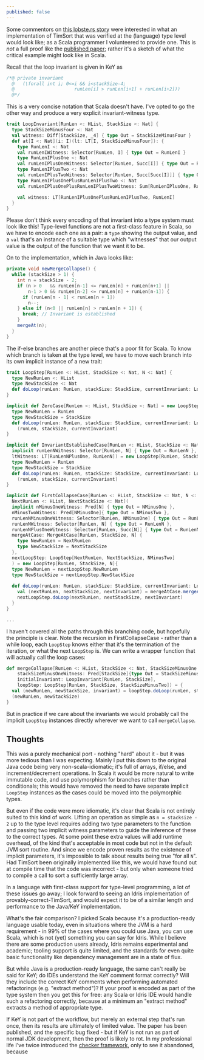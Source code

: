 ```yaml
---
published: false
---
```


Some commentors on [this lobste.rs story](https://lobste.rs/s/blokto/an_haskell_implementation_of_timsort_exhibits_the_same_bug_as_python_and_java_implementations) were interested in what an implementation of TimSort that was verified at the (language) type level would look like; as a Scala programmer I volunteered to provide one. This is *not* a full proof like the [published paper](http://www.envisage-project.eu/timsort-specification-and-verification/); rather it's a sketch of what the critical example might look like in Scala.

Recall that the loop invariant is given in KeY as

````java
/*@ private invariant 
  @   (\forall int i; 0<=i && i<stackSize-4; 
  @                      runLen[i] > runLen[i+1] + runLen[i+2]))
  @*/
````

This is a very concise notation that Scala doesn't have. I've opted to go the other way and produce a very explicit invariant-witness type.

````scala
trait LoopInvariant[RunLen <: HList, StackSize <: Nat] {
  type StackSizeMinusFour <: Nat
  val witness: Diff[StackSize, _4] { type Out = StackSizeMinusFour }
  def at[I <: Nat](i: I)(lt: LT[I, StackSizeMinusFour]): {
    type RunLenI <: Nat
    val runLenIWitness: Selector[RunLen, I] { type Out = RunLenI }
    type RunLenIPlusOne <: Nat
    val runLenIPlusOneWitness: Selector[RunLen, Succ[I]] { type Out = RunLenIPlusOne }
    type RunLenIPlusTwo <: Nat
    val runLenIPlusTwoWitness: Selector[RunLen, Succ[Succ[I]]] { type Out = RunLenIPlusTwo }
    type RunLenIPlusOnePlusRunLenIPlusTwo <: Nat
    val runLenIPlusOnePlusRunLenIPlusTwoWitness: Sum[RunLenIPlusOne, RunLenIPlusTwo] { type Out = RunLenIPlusOnePlusRunLenIPlusTwo }

    val witness: LT[RunLenIPlusOnePlusRunLenIPlusTwo, RunLenI]
  }
}
````

Please don't think every encoding of that invariant into a type system must look like this! Type-level functions are not a first-class feature in Scala, so we have to encode each one as a pair: a `type` showing the output value, and a `val` that's an instance of a suitable type which "witnesses" that our output value is the output of the function that we want it to be.

On to the implementation, which in Java looks like:

````java
private void newMergeCollapse() {
  while (stackSize > 1) {
    int n = stackSize - 2;
    if (n > 0   && runLen[n-1] <= runLen[n] + runLen[n+1] || 
        n-1 > 0 && runLen[n-2] <= runLen[n] + runLen[n-1]) {
      if (runLen[n - 1] < runLen[n + 1])
        n--;
    } else if (n<0 || runLen[n] > runLen[n + 1]) {
      break; // Invariant is established
    }
    mergeAt(n);
  }
}
````

The if-else branches are another piece that's a poor fit for Scala. To know which branch is taken at the type level, we have to move each branch into its own implicit instance of a new trait:

````scala
trait LoopStep[RunLen <: HList, StackSize <: Nat, N <: Nat] {
  type NewRunLen <: HList
  type NewStackSize <: Nat
  def doLoop(runLen: RunLen, stackSize: StackSize, currentInvariant: LoopInvariant[RunLen, StackSize]): (NewRunLen, NewStackSize, LoopInvariant[NewRunLen, NewStackSize])
}

implicit def ZeroCase[RunLen <: HList, StackSize <: Nat] = new LoopStep[RunLen, StackSize, _0] {
  type NewRunLen = RunLen
  type NewStackSize = StackSize
  def doLoop(runLen: RunLen, stackSize: StackSize, currentInvariant: LoopInvariant[RunLen, StackSize]) =
    (runLen, stackSize, currentInvariant)
}

implicit def InvariantEstablishedCase[RunLen <: HList, StackSize <: Nat, N <: Nat, RunLenN <: Nat, RunLenNPlusOne <: Nat](
  implicit runLenNWitness: Selector[RunLen, N] { type Out = RunLenN }, runLenNPlusOneWitness: Selector[RunLen, Succ[N]] { type Out = RunLenNPlusOne },
  ltWitness: LT[RunLenNPlusOne, RunLenN]) = new LoopStep[RunLen, StackSize, N] {
  type NewRunLen = RunLen
  type NewStackSize = StackSize
  def doLoop(runLen: RunLen, stackSize: StackSize, currentInvariant: LoopInvariant[RunLen, StackSize]) =
    (runLen, stackSize, currentInvariant)
}

implicit def FirstCollapseCase[RunLen <: HList, StackSize <: Nat, N <: Nat, NMinusOne <: Nat, NMinusTwo <: Nat, RunLenNMinusOne <: Nat, RunLenN <: Nat, RunLenNPlusOne <: Nat,
  NextRunLen <: HList, NextStackSize <: Nat](
  implicit nMinusOneWitness: Pred[N] { type Out = NMinusOne },
  nMinusTwoWitness: Pred[NMinusOne]{ type Out = NMinusTwo },
  runLenNMinusOneWitness: Selector[RunLen, NMinusOne] { type Out = RunLenNMinusOne },
  runLenNWitness: Selector[RunLen, N] { type Out = RunLenN },
  runLenNPlusOneWitness: Selector[RunLen, Succ[N]] { type Out = RunLenNPlusOne },
  mergeAtCase: MergeAtCase[RunLen, StackSize, N] {
    type NewRunLen = NextRunLen
    type NewStackSize = NextStackSize
  },
  nextLoopStep: LoopStep[NextRunLen, NextStackSize, NMinusTwo]
  ) = new LoopStep[RunLen, StackSize, N]{
  type NewRunLen = nextLoopStep.NewRunLen
  type NewStackSize = nextLoopStep.NewStackSize
    
  def doLoop(runLen: RunLen, stackSize: StackSize, currentInvariant: LoopInvariant[RunLen, StackSize]) = {
    val (nextRunLen, nextStackSize, nextInvariant) = mergeAtCase.mergeAt(runLen, stackSize, null.asInstanceOf[N])
    nextLoopStep.doLoop(nextRunLen, nextStackSize, nextInvariant)
  }
}

...
````

I haven't covered all the paths through this branching code, but hopefully the principle is clear. Note the recursion in FirstCollapseCase - rather than a while loop, each `LoopStep` knows either that it's the termination of the iteration, or what the next `LoopStep` is. We can write a wrapper function that will actually call the loop cases:

````scala
def mergeCollapse[RunLen <: HList, StackSize <: Nat, StackSizeMinusOne <: Nat, StackSizeMinusTwo <: Nat](runLen: RunLen, stackSize: StackSize)(implicit
    stackSizeMinusOneWitness: Pred[StackSize]{type Out = StackSizeMinusOne}, stackSizeMinusTwoWitness: Pred[StackSizeMinusOne]{type Out = StackSizeMinusTwo},
    initialInvariant: LoopInvariant[RunLen, StackSize],
    loopStep: LoopStep[RunLen, StackSize, StackSizeMinusTwo]) = {
  val (newRunLen, newStackSize, invariant) = loopStep.doLoop(runLen, stackSize, initialInvariant)
  (newRunLen, newStackSize)
}
````

But in practice if we care about the invariants we would probably call the implicit `LoopStep` instances directly wherever we want to call `mergeCollapse`.

## Thoughts

This was a purely mechanical port - nothing "hard" about it - but it was more tedious than I was expecting. Mainly I put this down to the original Java code being very non-scala-idiomatic; it's full of arrays, if/else, and increment/decrement operations. In Scala it would be more natural to write immutable code, and use polymorphism for branches rather than conditionals; this would have removed the need to have separate implicit `LoopStep` instances as the cases could be moved into the polymorphic types.

But even if the code were more idiomatic, it's clear that Scala is not entirely suited to this kind of work. Lifting an operation as simple as `n = stacksize - 2` up to the type level requires adding two type parameters to the function and passing two implicit witness parameters to guide the inference of these to the correct types. At some point these extra values will add runtime overhead, of the kind that's acceptable in most code but not in the default JVM sort routine. And since we encode proven results as the existence of implicit parameters, it's impossible to talk about results being true "for all `N`". Had TimSort been originally implemented like this, we would have found out at compile time that the code was incorrect - but only when someone tried to compile a call to sort a sufficiently large array.

In a language with first-class support for type-level programming, a lot of these issues go away; I look forward to seeing an Idris implementation of provably-correct-TimSort, and would expect it to be of a similar length and performance to the Java/KeY implementation.

What's the fair comparison? I picked Scala because it's a production-ready language usable today, even in situations where the JVM is a hard requirement - in 99% of the cases where you could use Java, you can use Scala, which is not (yet) something you can say for Idris. While I believe there are some production users already, Idris remains experimental and academic; tooling support is quite limited, and the standards for even quite basic functionality like dependency management are in a state of flux.

But while Java is a production-ready language, the same can't really be said for KeY; do IDEs understand the KeY comment format correctly? Will they include the correct KeY comments when performing automated refactorings (e.g. "extract method")? If your proof is encoded as part of the type system then you get this for free: any Scala or Idris IDE would handle such a refactoring correctly, because at a minimum an "extract method" extracts a method of appropriate type.

If KeY is not part of the workflow, but merely an external step that's run once, then its results are ultimately of limited value. The paper has been published, and the specific bug fixed - but if KeY is not run as part of normal JDK development, then the proof is likely to rot. In my professional life I've twice introduced the [checker framework](http://types.cs.washington.edu/checker-framework/), only to see it abandoned, because 